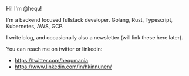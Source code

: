 Hi! I'm @hequ!

I'm a backend focused fullstack developer. Golang, Rust, Typescript, Kubernetes, AWS, GCP.

I write blog, and occasionally also a newsletter (will link these here later).

You can reach me on twitter or linkedin:

- https://twitter.com/hequmania
- https://www.linkedin.com/in/hkinnunen/


<!---
hequ/hequ is a ✨ special ✨ repository because its `README.md` (this file) appears on your GitHub profile.
You can click the Preview link to take a look at your changes.
--->
